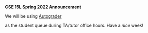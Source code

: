 __CSE 15L Spring 2022 Announcement__

We will be using [Autograder][1]

[1]: https://autograder.ucsd.edu/
as the student queue during TA/tutor office hours.
Have a _nice_ week!
